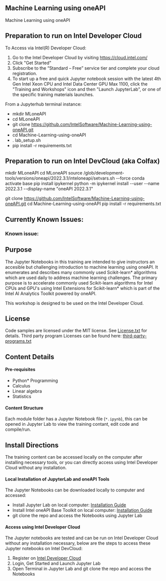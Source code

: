 ## Machine Learning using oneAPI
Machine Learning using oneAPI

## Preparation to run on Intel Developer Cloud
To Access via Intel(R) Developer Cloud:

1) Go to the Intel Developer Cloud by visiting
https://cloud.intel.com/
2) Click "Get Started"
3) Subscribe to the “Standard – Free” service tier and complete your cloud
registration.
4) To start up a free and quick Jupyter notebook session with the latest 4th Gen
Intel Xeon CPU and Intel Data Center GPU Max 1100, click the "Training and
Workshops" icon and then "Launch JupyterLab", or one of the specific training
materials launches.

From a Jupyterhub terminal instance:
- mkdir MLoneAPI
- cd MLoneAPI
- git clone https://github.com/IntelSoftware/Machine-Learning-using-oneAPI.git
- cd  Machine-Learning-using-oneAPI
- . lab_setup.sh
- pip install -r requirements.txt

## Preparation to run on Intel DevCloud (aka Colfax)
mkdir MLoneAPI
cd MLoneAPI
source  /glob/development-tools/versions/oneapi/2022.3.1/inteloneapi/setvars.sh --force 
conda activate base
pip install ipykernel
python -m ipykernel install --user --name 2022.3.1 --display-name "oneAPI 2022.3.1"

git clone https://github.com/IntelSoftware/Machine-Learning-using-oneAPI.git
cd  Machine-Learning-using-oneAPI
pip install -r requirements.txt

## Currently Known Issues:

### Known issue: 

## Purpose
The Jupyter Notebooks in this training are intended to give instructors an accesible but challenging introduction to machine learning using oneAPI.  It enumerates and describes many commonly used Scikit-learn* allgorithms which are used  daily to address machine learning challenges.  The primary purpose is to accelerate commonly used Scikit-learn algorithms for Intel CPUs and GPU's using Intel Extensions for Scikit-learn* which is part of the Intel AI Analytics Toolkit powered by oneAPI.

This workshop is designed to be used on the Intel Developer Cloud.

## License  
Code samples 
are licensed under the MIT license. See [License.txt](https://github.com/oneapi-src/oneAPI-samples/blob/master/License.txt) for details.
Third party program Licenses can be found here: [third-party-programs.txt](https://github.com/oneapi-src/oneAPI-samples/blob/master/third-party-programs.txt)

## Content Details

#### Pre-requisites

- Python* Programming
- Calculus
- Linear algebra
- Statistics


#### Content Structure

Each module folder has a Jupyter Notebook file (`*.ipynb`), this can be opened in Jupyter Lab to view the training contant, edit code and compile/run. 

## Install Directions

The training content can be accessed locally on the computer after installing necessary tools, or you can directly access using Intel Developer Cloud without any installation.

#### Local Installation of JupyterLab and oneAPI Tools

The Jupyter Notebooks can be downloaded locally to computer and accessed:
- Install Jupyter Lab on local computer: [Installation Guide](https://jupyterlab.readthedocs.io/en/stable/getting_started/installation.html)
- Install Intel oneAPI Base Toolkit on local computer: [Installation Guide](https://www.intel.com/content/www/us/en/developer/tools/oneapi/base-toolkit-download.html) 
- git clone the repo and access the Notebooks using Jupyter Lab


#### Access using Intel Developer Cloud 

The Jupyter notebooks are tested and can be run on Intel Developer Cloud  without any installation necessary, below are the steps to access these Jupyter notebooks on Intel DevCloud:
1. Register on [Intel Developer Cloud](https://cloud.intel.com)
2. Login, Get Started and Launch Jupyter Lab
3. Open Terminal in Jupyter Lab and git clone the repo and access the Notebooks
